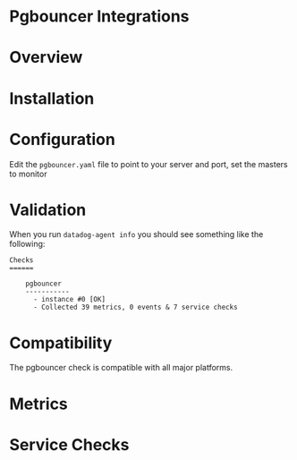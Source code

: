 # Pgbouncer Integrations

# Overview



# Installation



# Configuration

Edit the `pgbouncer.yaml` file to point to your server and port, set the masters to monitor

# Validation

When you run `datadog-agent info` you should see something like the following:

    Checks
    ======

        pgbouncer
        -----------
          - instance #0 [OK]
          - Collected 39 metrics, 0 events & 7 service checks

# Compatibility

The pgbouncer check is compatible with all major platforms.

# Metrics

# Service Checks


